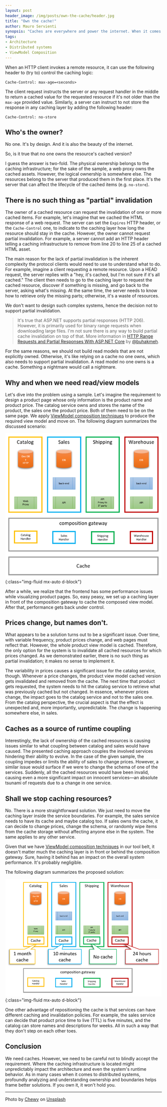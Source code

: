 ```yaml
---
layout: post
header_image: /img/posts/own-the-cache/header.jpg
title: "Own the cache!"
author: Mauro Servienti
synopsis: "Caches are everywhere and power the internet. When it comes to distributed systems, they are an essential tool in our tool belt. However, special care needs to put into defining who owns the cache."
tags:
- Architecture
- Distributed systems
- ViewModel Composition
---
```


When an HTTP client invokes a remote resource, it can use the following header to (try to) control the caching logic:

```
Cache-Control: max-age=<seconds>
```

The client request instructs the server or any request handler in the middle to return a cached value for the requested resource if it's not older than the `max-age` provided value. Similarly, a server can instruct to not store the response in any caching layer by adding the following header:

```
Cache-Control: no-store
```

## Who's the owner?

No one. It's by design. And it is also the beauty of the internet.

So, is it true that no one owns the resource's cached version?

I guess the answer is two-fold. The physical ownership belongs to the caching infrastructure; for the sake of the sample, a web proxy owns the cached assets. However, the logical ownership is somewhere else. The resources belong to the server that produced them in the first place. It's the server that can affect the lifecycle of the cached items (e.g. `no-store`).

## There is no such thing as "partial" invalidation

The owner of a cached resource can request the invalidation of one or more cached items. For example, let's imagine that we cached the HTML response of a web request. The server can set the `Expires` HTTP header, or the `Cache-Control` one, to indicate to the caching layer how long the resource should stay in the cache. However, the owner cannot request partial invalidation. For example, a server cannot add an HTTP header telling a caching infrastructure to remove from line 20 to line 25 of a cached HTML asset.

The main reason for the lack of partial invalidation is the inherent complexity the protocol clients would need to use to understand what to do. For example, imagine a client requesting a remote resource. Upon a HEAD request, the server replies with a "hey, it's cached, but I'm not sure if it's all cached." The client then needs to go to the caching layer to request the cached resource, discover if something is missing, and go back to the server, asking what's missing. At the same time, the server needs to know how to retrieve only the missing parts; otherwise, it's a waste of resources.

We don't want to design such complex systems, hence the decision not to support partial invalidation.

> It's true that ASP.NET supports partial responses (HTTP 206). However, it is primarily used for binary range requests when downloading large files. I'm not sure there is any way to build partial cache invalidation on top of that. More information in [HTTP Range Requests and Partial Responses With ASP.NET Core](https://khalidabuhakmeh.com/partial-range-http-requests-with-aspnet-core) by [@buhakmeh](https://twitter.com/buhakmeh).

For the same reasons, we should not build read models that are not explicitly owned. Otherwise, it's like relying on a cache no one owns, which also needs to support partial invalidation. A read model no one owns is a cache. Something a nightmare would call a nightmare.

## Why and when we need read/view models

Let's dive into the problem using a sample. Let's imagine the requirement to design a product page whose only information is the product name and product price. The catalog service owns and stores the name of the product, the sales one the product price. Both of them need to be on the same page. We apply [ViewModel composition techniques](https://milestone.topics.it/categories/view-model-composition) to produce the required view model and move on. The following diagram summarizes the discussed scenario:

![cache layer in front of the composition gateway](/img/posts/own-the-cache/outside.png){:class="img-fluid mx-auto d-block"}

After a while, we realize that the frontend has some performance issues while visualizing product pages. So, easy peasy, we set up a caching layer in front of the composition gateway to cache the composed view model. After that, performance gets back under control.

## Prices change, but names don't.

What appears to be a solution turns out to be a significant issue. Over time, with variable frequency, product prices change, and web pages must reflect that. However, the whole product view model is cached. Therefore, the only option for the system is to invalidate all cached resources for which prices changed. As we demonstrated earlier, there is no such thing as partial invalidation; it makes no sense to implement it.

The variability in prices causes a significant issue for the catalog service, though. Whenever a price changes, the product view model cached version gets invalidated and removed from the cache. The next time that product gets requested, the system needs to hit the catalog service to retrieve what was previously cached but not changed. In essence, whenever prices change, the impact goes to the catalog service and not to the sales one. From the catalog perspective, the crucial aspect is that the effect is unexpected and, more importantly, unpredictable. The change is happening somewhere else, in sales.

## Caches as a source of runtime coupling

Interestingly, the lack of ownership of the cached resources is causing issues similar to what coupling between catalog and sales would have caused. The presented caching approach couples the involved services hindering their ability to evolve. In the case of the given sample, the coupling impedes or limits the ability of sales to change prices. However, a similar issue would surface if we were to change the schema of one of the services. Suddenly, all the cached resources would have been invalid, causing even a more significant impact on innocent services—an absolute tsunami of requests due to a change in one service.

## Shall we stop caching resources?

No. There is a more straightforward solution. We just need to move the caching layer inside the service boundaries. For example, the sales service needs to have its cache and maybe catalog too. If sales owns the cache, it can decide to change prices, change the schema, or randomly wipe items from the cache storage without affecting anyone else in the system. The same applies to any other service.

Given that we have [ViewModel composition techniques](https://milestone.topics.it/categories/view-model-composition) in our tool belt, it doesn't matter much the caching layer is in front or behind the composition gateway. Sure, having it behind has an impact on the overall system performance. It's probably negligible.

The following diagram summarizes the proposed solution:

![cache layers between services and the composition gateway](/img/posts/own-the-cache/inside.png){:class="img-fluid mx-auto d-block"}

One other advantage of repositioning the cache is that services can have different caching and invalidation policies. For example, the sales service can decide that product price time to live (TTL) is five minutes, and the catalog can store names and descriptions for weeks. All in such a way that they don't step on each other toes.

## Conclusion

We need caches. However, we need to be careful not to blindly accept the requirement. Where the caching infrastructure is located might unpredictably impact the architecture and even the system's runtime behavior. As in many cases when it comes to distributed systems, profoundly analyzing and understanding ownership and boundaries helps frame better solutions. If you own it, it won't hold you.

---

Photo by <a href="https://unsplash.com/@chewy?utm_source=unsplash&utm_medium=referral&utm_content=creditCopyText">Chewy</a> on <a href="https://unsplash.com/s/photos/owner?utm_source=unsplash&utm_medium=referral&utm_content=creditCopyText">Unsplash</a>
